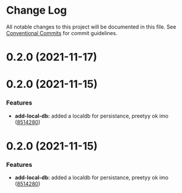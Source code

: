 # Change Log

All notable changes to this project will be documented in this file.
See [Conventional Commits](https://conventionalcommits.org) for commit guidelines.

# 0.2.0 (2021-11-17)



# 0.2.0 (2021-11-15)


### Features

* **add-local-db:** added a localdb for persistance, preetyy ok imo ([8514280](https://github.com/Lunchb0ne/Lambda/commit/85142801bacb15d52f02554f61a39d3bfd91ee96))





# 0.2.0 (2021-11-15)


### Features

* **add-local-db:** added a localdb for persistance, preetyy ok imo ([8514280](https://github.com/Lunchb0ne/Lambda/commit/85142801bacb15d52f02554f61a39d3bfd91ee96))
